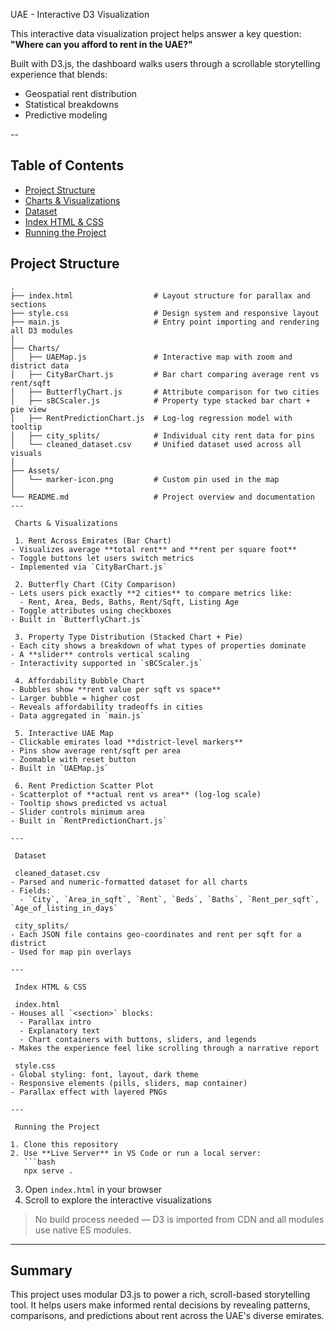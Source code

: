 UAE - Interactive D3 Visualization 

This interactive data visualization project helps answer a key question:
**"Where can you afford to rent in the UAE?"**

Built with D3.js, the dashboard walks users through a scrollable storytelling experience that blends:
- Geospatial rent distribution
- Statistical breakdowns
- Predictive modeling

--

## Table of Contents
- [Project Structure](#project-structure)
- [Charts & Visualizations](#charts--visualizations)
- [Dataset](#dataset)
- [Index HTML & CSS](#index-html--css)
- [Running the Project](#running-the-project)

## Project Structure

```
.
├── index.html                  # Layout structure for parallax and sections
├── style.css                   # Design system and responsive layout
├── main.js                     # Entry point importing and rendering all D3 modules
│
├── Charts/
│   ├── UAEMap.js               # Interactive map with zoom and district data
│   ├── CityBarChart.js         # Bar chart comparing average rent vs rent/sqft
│   ├── ButterflyChart.js       # Attribute comparison for two cities
│   ├── sBCScaler.js            # Property type stacked bar chart + pie view
│   ├── RentPredictionChart.js  # Log-log regression model with tooltip
│   ├── city_splits/            # Individual city rent data for pins
│   └── cleaned_dataset.csv     # Unified dataset used across all visuals
│
├── Assets/
│   └── marker-icon.png         # Custom pin used in the map
│
└── README.md                   # Project overview and documentation
---

 Charts & Visualizations

 1. Rent Across Emirates (Bar Chart)
- Visualizes average **total rent** and **rent per square foot**
- Toggle buttons let users switch metrics
- Implemented via `CityBarChart.js`

 2. Butterfly Chart (City Comparison)
- Lets users pick exactly **2 cities** to compare metrics like:
  - Rent, Area, Beds, Baths, Rent/Sqft, Listing Age
- Toggle attributes using checkboxes
- Built in `ButterflyChart.js`

 3. Property Type Distribution (Stacked Chart + Pie)
- Each city shows a breakdown of what types of properties dominate
- A **slider** controls vertical scaling
- Interactivity supported in `sBCScaler.js`

 4. Affordability Bubble Chart
- Bubbles show **rent value per sqft vs space**
- Larger bubble = higher cost
- Reveals affordability tradeoffs in cities
- Data aggregated in `main.js`

 5. Interactive UAE Map
- Clickable emirates load **district-level markers**
- Pins show average rent/sqft per area
- Zoomable with reset button
- Built in `UAEMap.js`

 6. Rent Prediction Scatter Plot
- Scatterplot of **actual rent vs area** (log-log scale)
- Tooltip shows predicted vs actual
- Slider controls minimum area
- Built in `RentPredictionChart.js`

---

 Dataset

 cleaned_dataset.csv
- Parsed and numeric-formatted dataset for all charts
- Fields:
  - `City`, `Area_in_sqft`, `Rent`, `Beds`, `Baths`, `Rent_per_sqft`, `Age_of_listing_in_days`

 city_splits/
- Each JSON file contains geo-coordinates and rent per sqft for a district
- Used for map pin overlays

---

 Index HTML & CSS

 index.html
- Houses all `<section>` blocks:
  - Parallax intro
  - Explanatory text
  - Chart containers with buttons, sliders, and legends
- Makes the experience feel like scrolling through a narrative report

 style.css
- Global styling: font, layout, dark theme
- Responsive elements (pills, sliders, map container)
- Parallax effect with layered PNGs

---

 Running the Project

1. Clone this repository  
2. Use **Live Server** in VS Code or run a local server:
   ```bash
   npx serve .
   ```
3. Open `index.html` in your browser
4. Scroll to explore the interactive visualizations

> No build process needed — D3 is imported from CDN and all modules use native ES modules.

---

## Summary

This project uses modular D3.js to power a rich, scroll-based storytelling tool. It helps users make informed rental decisions by revealing patterns, comparisons, and predictions about rent across the UAE's diverse emirates.
